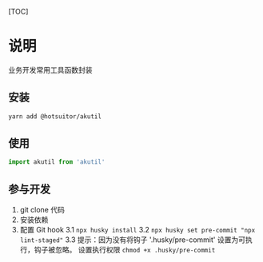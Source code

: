 [TOC]

# 说明

业务开发常用工具函数封装

## 安装

```sh
yarn add @hotsuitor/akutil
```

## 使用

```js
import akutil from 'akutil'
```

## 参与开发

1. git clone 代码
2. 安装依赖
3. 配置 Git hook
3.1 `npx husky install`
3.2 `npx husky set pre-commit "npx lint-staged"`
3.3 提示：因为没有将钩子 '.husky/pre-commit' 设置为可执行，钩子被忽略。
设置执行权限 `chmod +x .husky/pre-commit`
